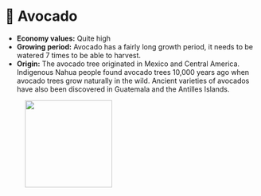 # 🥑 Avocado

* **Economy values:** Quite high
* **Growing period:** Avocado has a fairly long growth period, it needs to be watered 7 times to be able to harvest.
* **Origin:** The avocado tree originated in Mexico and Central America. Indigenous Nahua people found avocado trees 10,000 years ago when avocado trees grow naturally in the wild. Ancient varieties of avocados have also been discovered in Guatemala and the Antilles Islands.

<div>

<figure><img src="../.gitbook/assets/5.png" alt="" width="175"><figcaption></figcaption></figure>

 

<figure><img src="../.gitbook/assets/tree-mid-5.png" alt=""><figcaption></figcaption></figure>

 

<figure><img src="../.gitbook/assets/tree-5.png" alt=""><figcaption></figcaption></figure>

</div>
